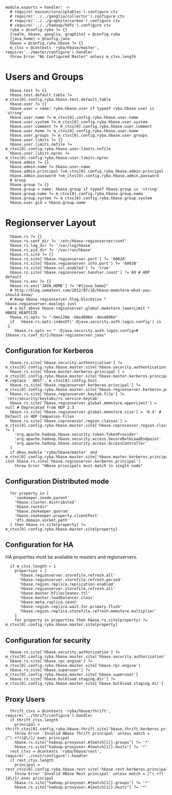 

    module.exports = handler: ->
      # require('masson/core/iptables').configure ctx
      # require('../../ganglia/collector').configure ctx
      # require('../../graphite/carbon').configure ctx
      # require('../../hadoop/hdfs').configure ctx
      ryba = @config.ryba ?= {}
      {realm, hbase, ganglia, graphite} = @config.ryba
      {java_home} = @config.java
      hbase = @config.ryba.hbase ?= {}
      m_ctxs = @contexts 'ryba/hbase/master', require('../master/configure').handler
      throw Error "No Configured Master" unless m_ctxs.length

# Users and Groups

      hbase.test ?= {}
      hbase.test.default_table ?= m_ctxs[0].config.ryba.hbase.test.default_table
      hbase.user ?= {}
      hbase.user = name: ryba.hbase.user if typeof ryba.hbase.user is 'string'
      hbase.user.name ?= m_ctxs[0].config.ryba.hbase.user.name
      hbase.user.system ?= m_ctxs[0].config.ryba.hbase.user.system
      hbase.user.comment ?= m_ctxs[0].config.ryba.hbase.user.comment
      hbase.user.home ?= m_ctxs[0].config.ryba.hbase.user.home
      hbase.user.groups ?= m_ctxs[0].config.ryba.hbase.user.groups
      hbase.user.limits ?= {}
      hbase.user.limits.nofile ?= m_ctxs[0].config.ryba.hbase.user.limits.nofile
      hbase.user.limits.nproc ?= m_ctxs[0].config.ryba.hbase.user.limits.nproc
      hbase.admin ?= {}
      hbase.admin.name ?= hbase.user.name
      hbase.admin.principal ?=m_ctxs[0].config.ryba.hbase.admin.principal
      hbase.admin.password ?=m_ctxs[0].config.ryba.hbase.admin.password
      # Group
      hbase.group ?= {}
      hbase.group = name: hbase.group if typeof hbase.group is 'string'
      hbase.group.name ?= m_ctxs[0].config.ryba.hbase.group.name
      hbase.group.system ?= m_ctxs[0].config.ryba.hbase.group.system
      hbase.user.gid = hbase.group.name

# Regionserver Layout

      hbase.rs ?= {}
      hbase.rs.conf_dir ?= '/etc/hbase-regionserver/conf'
      hbase.rs.log_dir ?= '/var/log/hbase'
      hbase.rs.pid_dir ?= '/var/run/hbase'
      hbase.rs.site ?= {}
      hbase.rs.site['hbase.regionserver.port'] ?= '60020'
      hbase.rs.site['hbase.regionserver.info.port'] ?= '60030'
      hbase.rs.site['hbase.ssl.enabled'] ?= 'true'
      hbase.rs.site['hbase.regionserver.handler.count'] ?= 60 # HDP default
      hbase.rs.env ?= {}
      hbase.rs.env['JAVA_HOME'] ?= "#{java_home}"
      # http://blog.sematext.com/2012/07/16/hbase-memstore-what-you-should-know/
      # Keep hbase.regionserver.hlog.blocksize * hbase.regionserver.maxlogs just
      # a bit above hbase.regionserver.global.memstore.lowerLimit * HBASE_HEAPSIZE
      hbase.rs.opts ?= "-Xmn128m -Xms4096m -Xmx4096m"
      if   hbase.rs.opts.indexOf('-Djava.security.auth.login.config') is -1
        hbase.rs.opts += " -Djava.security.auth.login.config=#{hbase.rs.conf_dir}/hbase-regionserver.jaas"
      

## Configuration for Kerberos
      
      hbase.rs.site['hbase.security.authentication'] ?= m_ctxs[0].config.ryba.hbase.master.site['hbase.security.authentication']
      hbase.rs.site['hbase.master.kerberos.principal'] = m_ctxs[0].config.ryba.hbase.master.site['hbase.master.kerberos.principal'] #.replace '_HOST', m_ctxs[0].config.host
      hbase.rs.site['hbase.regionserver.kerberos.principal'] ?= m_ctxs[0].config.ryba.hbase.master.site['hbase.regionserver.kerberos.principal']
      hbase.rs.site['hbase.regionserver.keytab.file'] ?= '/etc/security/keytabs/rs.service.keytab'
      hbase.rs.site['hbase.regionserver.global.memstore.upperLimit'] = null # Deprecated from HDP 2.3
      hbase.rs.site['hbase.regionserver.global.memstore.size'] = '0.4' # Default in HDP Companion Files
      hbase.rs.site['hbase.coprocessor.region.classes'] =  m_ctxs[0].config.ryba.hbase.master.site['hbase.coprocessor.region.classes'] ?= [
        'org.apache.hadoop.hbase.security.token.TokenProvider'
        'org.apache.hadoop.hbase.security.access.SecureBulkLoadEndpoint'
        'org.apache.hadoop.hbase.security.access.AccessController'
      ]
      if @has_module 'ryba/hbase/master' and m_ctxs[0].config.ryba.hbase.master.site['hbase.master.kerberos.principal'] isnt hbase.rs.site['hbase.regionserver.kerberos.principal']
        throw Error "HBase principals must match in single node"

## Configuration Distributed mode

      for property in [
        'zookeeper.znode.parent'
        'hbase.cluster.distributed'
        'hbase.rootdir'
        'hbase.zookeeper.quorum'
        'hbase.zookeeper.property.clientPort'
        'dfs.domain.socket.path'
      ] then hbase.rs.site[property] ?= m_ctxs[0].config.ryba.hbase.master.site[property]

## Configuration for HA

HA properties must be available to masters and regionservers.

      if m_ctxs.length > 1
        properties = [
          'hbase.regionserver.storefile.refresh.all'
          'hbase.regionserver.storefile.refresh.period'
          'hbase.region.replica.replication.enabled'
          'hbase.regionserver.storefile.refresh.all'
          'hbase.master.hfilecleaner.ttl'
          'hbase.master.loadbalancer.class'
          'hbase.meta.replica.count'
          'hbase.region.replica.wait.for.primary.flush'
          'hbase.region.replica.storefile.refresh.memstore.multiplier'
        ]
        for property in properties then hbase.rs.site[property] ?= m_ctxs[0].config.ryba.hbase.master.site[property]

## Configuration for security

      hbase.rs.site['hbase.security.authorization'] ?= m_ctxs[0].config.ryba.hbase.master.site['hbase.security.authorization']
      hbase.rs.site['hbase.rpc.engine'] ?= m_ctxs[0].config.ryba.hbase.master.site['hbase.rpc.engine']
      hbase.rs.site['hbase.superuser'] ?= m_ctxs[0].config.ryba.hbase.master.site['hbase.superuser']
      hbase.rs.site['hbase.bulkload.staging.dir'] ?= m_ctxs[0].config.ryba.hbase.master.site['hbase.bulkload.staging.dir']

## Proxy Users

      thrift_ctxs = @contexts 'ryba/hbase/thrift', require('../thrift/configure').handler
      if thrift_ctxs.length
        principal = thrift_ctxs[0].config.ryba.hbase.thrift.site['hbase.thrift.kerberos.principal']
        throw Error 'Invalid HBase Thrift principal' unless match = /^(.+?)[@\/]/.exec principal
        hbase.rs.site["hadoop.proxyuser.#{match[1]}.groups"] ?= '*'
        hbase.rs.site["hadoop.proxyuser.#{match[1]}.hosts"] ?= '*'
      rest_ctxs = @contexts 'ryba/hbase/rest', require('../rest/configure').handler
      if rest_ctxs.length
        principal = rest_ctxs[0].config.ryba.hbase.rest.site['hbase.rest.kerberos.principal']
        throw Error 'Invalid HBase Rest principal' unless match = /^(.+?)[@\/]/.exec principal
        hbase.rs.site["hadoop.proxyuser.#{match[1]}.groups"] ?= '*'
        hbase.rs.site["hadoop.proxyuser.#{match[1]}.hosts"] ?= '*'
